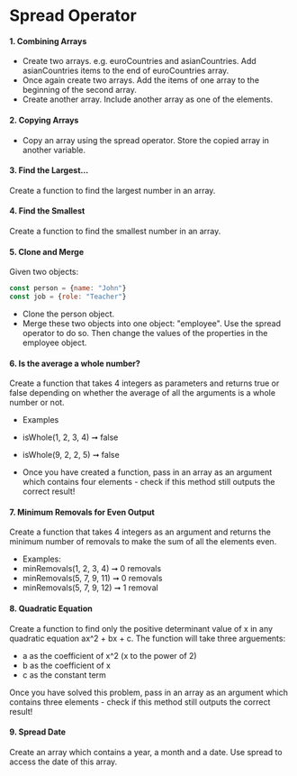 # Spread Operator

#### 1. Combining Arrays 
* Create two arrays. e.g. euroCountries and asianCountries. Add asianCountries items to the end of euroCountries array. 
* Once again create two arrays. Add the items of one array to the beginning of the second array. 
* Create another array. Include another array as one of the elements.

#### 2. Copying Arrays
* Copy an array using the spread operator. Store the copied array in another variable. 

#### 3. Find the Largest... 
Create a function to find the largest number in an array.

#### 4. Find the Smallest
Create a function to find the smallest number in an array.

#### 5. Clone and Merge
Given two objects:
```javascript
const person = {name: "John"}
const job = {role: "Teacher"}
```
* Clone the person object.
* Merge these two objects into one object: "employee". Use the spread operator to do so. Then change the values of the properties in the employee object.

#### 6.  Is the average a whole number?
Create a function that takes 4 integers as parameters and returns true or false depending on whether the average of all the arguments is a whole number or not.
* Examples
* isWhole(1, 2, 3, 4) ➞ false
* isWhole(9, 2, 2, 5) ➞ false

* Once you have created a function, pass in an array as an argument which contains four elements - check if this method still outputs the correct result!

#### 7. Minimum Removals for Even Output 
Create a function that takes 4 integers as an argument and returns the minimum number of removals to make the sum of all the elements even. 
* Examples: 
* minRemovals(1, 2, 3, 4) ➞ 0 removals
* minRemovals(5, 7, 9, 11) ➞ 0 removals 
* minRemovals(5, 7, 9, 12) ➞ 1 removal 

#### 8. Quadratic Equation 
Create a function to find only the positive determinant value of x in any quadratic equation ax^2 + bx + c. The function will take three arguements:

* a as the coefficient of x^2 (x to the power of 2)
* b as the coefficient of x
* c as the constant term

Once you have solved this problem, pass in an array as an argument which contains three elements - check if this method still outputs the correct result! 

#### 9. Spread Date
Create an array which contains a year, a month and a date. Use spread to access the date of this array.



